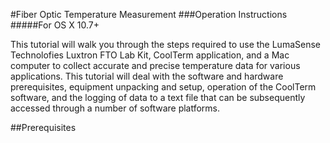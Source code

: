 #Fiber Optic Temperature Measurement
###Operation Instructions
#####For OS X 10.7+

This tutorial will walk you through the steps required to use the LumaSense Technolofies Luxtron FTO Lab Kit, CoolTerm application, and a Mac computer to collect accurate and precise temperature data for various applications.
This tutorial will deal with the software and hardware prerequisites, equipment unpacking and setup, operation of the CoolTerm software, and the logging of data to a text file that can be subsequently accessed through a number of software platforms.

##Prerequisites
